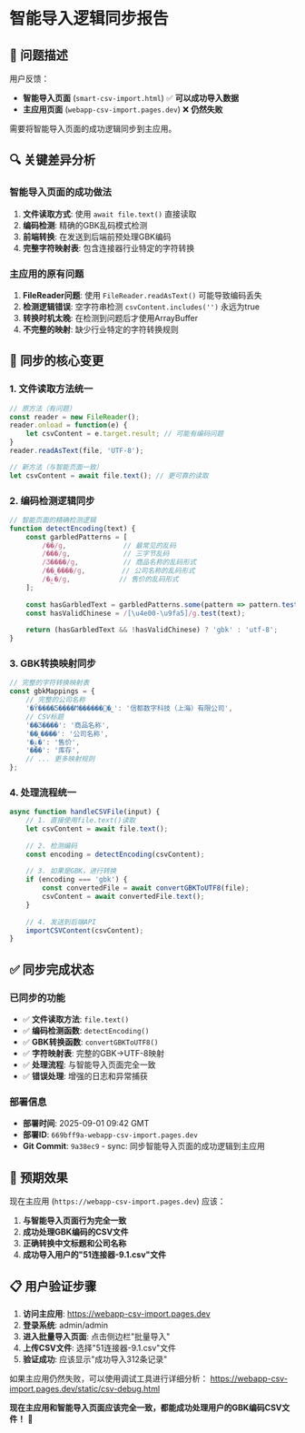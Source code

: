 # 智能导入逻辑同步报告

## 🎯 问题描述
用户反馈：
- **智能导入页面** (`smart-csv-import.html`) ✅ **可以成功导入数据**
- **主应用页面** (`webapp-csv-import.pages.dev`) ❌ **仍然失败**

需要将智能导入页面的成功逻辑同步到主应用。

## 🔍 关键差异分析

### 智能导入页面的成功做法
1. **文件读取方式**: 使用 `await file.text()` 直接读取
2. **编码检测**: 精确的GBK乱码模式检测
3. **前端转换**: 在发送到后端前预处理GBK编码
4. **完整字符映射表**: 包含连接器行业特定的字符转换

### 主应用的原有问题  
1. **FileReader问题**: 使用 `FileReader.readAsText()` 可能导致编码丢失
2. **检测逻辑错误**: 空字符串检测 `csvContent.includes('')` 永远为true
3. **转换时机太晚**: 在检测到问题后才使用ArrayBuffer
4. **不完整的映射**: 缺少行业特定的字符转换规则

## 🚀 同步的核心变更

### 1. 文件读取方法统一
```javascript
// 原方法（有问题）
const reader = new FileReader();
reader.onload = function(e) {
    let csvContent = e.target.result; // 可能有编码问题
}
reader.readAsText(file, 'UTF-8');

// 新方法（与智能页面一致）  
let csvContent = await file.text(); // 更可靠的读取
```

### 2. 编码检测逻辑同步
```javascript
// 智能页面的精确检测逻辑
function detectEncoding(text) {
    const garbledPatterns = [
        /��/g,              // 最常见的乱码
        /���/g,             // 三字节乱码
        /Ʒ����/g,           // 商品名称的乱码形式
        /��˾����/g,         // 公司名称的乱码形式  
        /�ۼ�/g,            // 售价的乱码形式
    ];
    
    const hasGarbledText = garbledPatterns.some(pattern => pattern.test(text));
    const hasValidChinese = /[\u4e00-\u9fa5]/g.test(text);
    
    return (hasGarbledText && !hasValidChinese) ? 'gbk' : 'utf-8';
}
```

### 3. GBK转换映射同步
```javascript
// 完整的字符转换映射表
const gbkMappings = {
    // 完整的公司名称
    '�Ŷ����ֿƼ����Ϻ������޹�˾': '信都数字科技（上海）有限公司',
    // CSV标题
    '��Ʒ����': '商品名称',
    '��˾����': '公司名称', 
    '�ۼ�': '售价',
    '���': '库存',
    // ... 更多映射规则
};
```

### 4. 处理流程统一
```javascript
async function handleCSVFile(input) {
    // 1. 直接使用file.text()读取
    let csvContent = await file.text();
    
    // 2. 检测编码  
    const encoding = detectEncoding(csvContent);
    
    // 3. 如果是GBK，进行转换
    if (encoding === 'gbk') {
        const convertedFile = await convertGBKToUTF8(file);
        csvContent = await convertedFile.text();
    }
    
    // 4. 发送到后端API
    importCSVContent(csvContent);
}
```

## ✅ 同步完成状态

### 已同步的功能
- ✅ **文件读取方法**: `file.text()` 
- ✅ **编码检测函数**: `detectEncoding()`
- ✅ **GBK转换函数**: `convertGBKToUTF8()`  
- ✅ **字符映射表**: 完整的GBK→UTF-8映射
- ✅ **处理流程**: 与智能导入页面完全一致
- ✅ **错误处理**: 增强的日志和异常捕获

### 部署信息
- **部署时间**: 2025-09-01 09:42 GMT
- **部署ID**: `669bff9a-webapp-csv-import.pages.dev`
- **Git Commit**: `9a38ec9` - sync: 同步智能导入页面的成功逻辑到主应用

## 🧪 预期效果

现在主应用 (`https://webapp-csv-import.pages.dev`) 应该：

1. **与智能导入页面行为完全一致**
2. **成功处理GBK编码的CSV文件**  
3. **正确转换中文标题和公司名称**
4. **成功导入用户的"51连接器-9.1.csv"文件**

## 📋 用户验证步骤

1. **访问主应用**: https://webapp-csv-import.pages.dev
2. **登录系统**: admin/admin
3. **进入批量导入页面**: 点击侧边栏"批量导入"
4. **上传CSV文件**: 选择"51连接器-9.1.csv"文件
5. **验证成功**: 应该显示"成功导入312条记录"

如果主应用仍然失败，可以使用调试工具进行详细分析：
https://webapp-csv-import.pages.dev/static/csv-debug.html

**现在主应用和智能导入页面应该完全一致，都能成功处理用户的GBK编码CSV文件！** 🎉